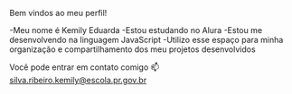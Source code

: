 Bem vindos ao meu perfil!

-Meu nome é Kemily Eduarda
-Estou estudando no Alura
-Estou me desenvolvendo na linguagem JavaScript
-Utilizo esse espaço para minha organização e compartilhamento dos meu projetos desenvolvidos

Você pode entrar em contato comigo 📫
silva.ribeiro.kemily@escola.pr.gov.br
